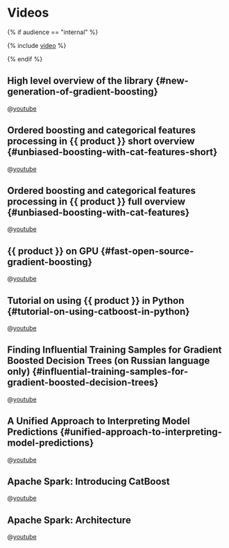 # Videos

{% if audience == "internal" %}

 {% include [video](../yandex_specific/_includes/video.md) %}

{% endif %}

## High level overview of the library {#new-generation-of-gradient-boosting}

@[youtube](oGRIGdsz7bM)

## Ordered boosting and categorical features processing in {{ product }} short overview {#unbiased-boosting-with-cat-features-short}

@[youtube](jLU6kNRiZ5o)

## Ordered boosting and categorical features processing in {{ product }} full overview {#unbiased-boosting-with-cat-features}

@[youtube](db-iLhQvcH8)

## {{ product }} on GPU {#fast-open-source-gradient-boosting}

@[youtube](aHSw4BQkK3s)

## Tutorial on using {{ product }} in Python {#tutorial-on-using-catboost-in-python}

@[youtube](usdEWSDisS0)

## Finding Influential Training Samples for Gradient Boosted Decision Trees (on Russian language only) {#influential-training-samples-for-gradient-boosted-decision-trees}

@[youtube](X8DqoWQVU-M)

## A Unified Approach to Interpreting Model Predictions {#unified-approach-to-interpreting-model-predictions}

@[youtube](wjd1G5bu_TY)

## Apache Spark: Introducing CatBoost

@[youtube](47-mAVms-b8)

## Apache Spark: Architecture

@[youtube](nrGt5VKZpzc)